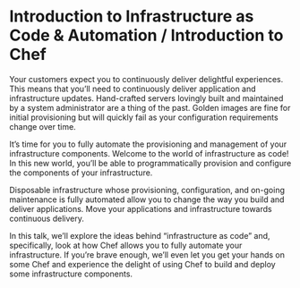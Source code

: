 # Introduction to Infrastructure as Code & Automation / Introduction to Chef

Your customers expect you to continuously deliver delightful experiences. This means that you’ll need to continuously deliver application and infrastructure updates. Hand-crafted servers lovingly built and maintained by a system administrator are a thing of the past. Golden images are fine for initial provisioning but will quickly fail as your configuration requirements change over time.

It’s time for you to fully automate the provisioning and management of your infrastructure components. Welcome to the world of infrastructure as code! In this new world, you’ll be able to programmatically provision and configure the components of your infrastructure.

Disposable infrastructure whose provisioning, configuration, and on-going maintenance is fully automated allow you to change the way you build and deliver applications. Move your applications and infrastructure towards continuous delivery.

In this talk, we’ll explore the ideas behind “infrastructure as code” and, specifically, look at how Chef allows you to fully automate your infrastructure. If you’re brave enough, we’ll even let you get your hands on some Chef and experience the delight of using Chef to build and deploy some infrastructure components.
